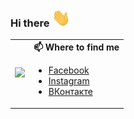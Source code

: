 <h3>Hi there <img src="https://raw.githubusercontent.com/ABSphreak/ABSphreak/master/gifs/Hi.gif" width="30px"></h3>

<table style="border:none">
  <tr style="border:none">
    <td style="border:none">
      <img src="https://github-readme-stats.vercel.app/api?username=SmetDenis&show_icons=true" />
    </td>
    <td style="border:none">
      <b>📫 Where to find me</b>
      <ul>
        <li><a href="https://www.facebook.com/smet.denis">Facebook</a></li>
        <li><a href="https://instagram.com/smetdenis">Instagram</a></li>
        <li><a href="https://vk.com/smetdenis">ВКонтакте</a></li>
      </td>
    </tr>
</table>




